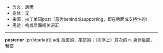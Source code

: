 - <span class="definition">含义：后面</span>
- <span class="definition">变体：无</span>
- <span class="definition">来源：拉丁单词post（意为behind或supporting，即在后面或支持性的）</span>
- <span class="definition">用途：构成后面相关词汇</span>

---

<span class="vocabulary">**posterior**</span> [pɒˈstɪəriə(r)] adj. 后面的，尾部的；（次序上）其次的 n. 身体后部，臀部
